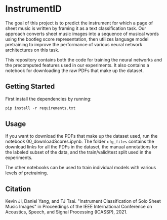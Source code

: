 # InstrumentID

The goal of this project is to predict the instrument for which a page of sheet music is written by framing it as a text classification task. Our approach converts sheet music images into a sequence of musical words using the bootleg score representation, then utilizes language model pretraining to improve the performance of various neural network architectures on this task.

This repository contains both the code for training the neural networks and the precomputed features used in our experiments. It also contains a notebook for downloading the raw PDFs that make up the dataset.

## Getting Started

First install the dependencies by running:

```python
pip install -r requirements.txt
```

## Usage
If you want to download the PDFs that make up the dataset used, run the notebook 00_downloadScores.ipynb. The folder `cfg_files` contains the download links for all the PDFs in the dataset, the manual annotations for the labeled subset of the data, and the train/valid/test split used in the experiments.

The other notebooks can be used to train individual models with various levels of pretraining.

## Citation

Kevin Ji, Daniel Yang, and TJ Tsai. "Instrument Classification of Solo Sheet Music Images" in Proceedings of the IEEE International Conference on Acoustics, Speech, and Signal Processing (ICASSP), 2021.
